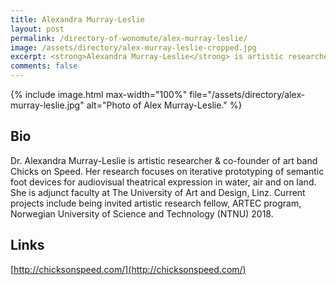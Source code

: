 ```yaml
---
title: Alexandra Murray-Leslie
layout: post
permalink: /directory-of-wonomute/alex-murray-leslie/
image: /assets/directory/alex-murray-leslie-cropped.jpg
excerpt: <strong>Alexandra Murray-Leslie</strong> is artistic researcher & co-founder of art band Chicks on Speed. Her research focuses on iterative prototyping of semantic foot devices for audiovisual theatrical expression in water, air and on land. She is adjunct faculty at The University of Art and Design, Linz.
comments: false
---
```


<div class="directory-post">
{% include image.html max-width="100%" file="/assets/directory/alex-murray-leslie.jpg" alt="Photo of Alex Murray-Leslie." %}
</div>

## Bio

Dr. Alexandra Murray-Leslie is artistic researcher & co-founder of art band Chicks on Speed. Her research focuses on iterative prototyping of semantic foot devices for audiovisual theatrical expression in water, air and on land. She is adjunct faculty at The University of Art and Design, Linz. Current projects include being invited artistic research fellow, ARTEC program, Norwegian University of Science and Technology (NTNU) 2018.

## Links

[http://chicksonspeed.com/](http://chicksonspeed.com/)
